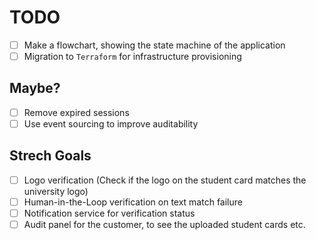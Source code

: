 # TODO

- [ ] Make a flowchart, showing the state machine of the application
- [ ] Migration to `Terraform` for infrastructure provisioning

## Maybe?

- [ ] Remove expired sessions
- [ ] Use event sourcing to improve auditability

## Strech Goals

- [ ] Logo verification (Check if the logo on the student card matches the university logo)
- [ ] Human-in-the-Loop verification on text match failure
- [ ] Notification service for verification status
- [ ] Audit panel for the customer, to see the uploaded student cards etc.
